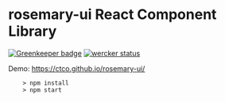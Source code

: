 # rosemary-ui React Component Library

[![Greenkeeper badge](https://badges.greenkeeper.io/ctco/rosemary-ui.svg)](https://greenkeeper.io/)
[![wercker status](https://app.wercker.com/status/33f18d015371fe0488e698e548d6a14f/s/master "wercker status")](https://app.wercker.com/project/byKey/33f18d015371fe0488e698e548d6a14f)

Demo: https://ctco.github.io/rosemary-ui/
```
	> npm install
	> npm start
```

